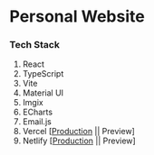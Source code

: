 # Personal Website

### Tech Stack

1. React
2. TypeScript
3. Vite
4. Material UI
5. Imgix
6. ECharts
7. Email.js
8. Vercel [[Production](https://ayanava-karmakar.vercel.app) || Preview]
9. Netlify [[Production](https://ayanava-karmakar.netlify.app) || Preview]























